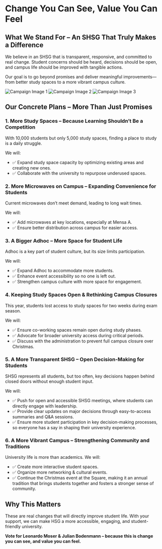 # Change You Can See, Value You Can Feel

## What We Stand For – An SHSG That Truly Makes a Difference

We believe in an SHSG that is transparent, responsive, and committed to real change. Student concerns should be heard, decisions should be open, and campus life should be improved with tangible actions.

Our goal is to go beyond promises and deliver meaningful improvements—from better study spaces to a more vibrant campus culture.

<!-- Insert your images below. -->
![Campaign Image 1](images/Image1.jpg)
![Campaign Image 2](images/Image2.jpg)
![Campaign Image 3](images/Image3.jpg)

## Our Concrete Plans – More Than Just Promises

### 1. More Study Spaces – Because Learning Shouldn’t Be a Competition

With 10,000 students but only 5,000 study spaces, finding a place to study is a daily struggle.

We will:
- ✅ Expand study space capacity by optimizing existing areas and creating new ones.
- ✅ Collaborate with the university to repurpose underused spaces.

### 2. More Microwaves on Campus – Expanding Convenience for Students

Current microwaves don’t meet demand, leading to long wait times.

We will:
- ✅ Add microwaves at key locations, especially at Mensa A.
- ✅ Ensure better distribution across campus for easier access.

### 3. A Bigger Adhoc – More Space for Student Life

Adhoc is a key part of student culture, but its size limits participation.

We will:
- ✅ Expand Adhoc to accommodate more students.
- ✅ Enhance event accessibility so no one is left out.
- ✅ Strengthen campus culture with more space for engagement.

### 4. Keeping Study Spaces Open & Rethinking Campus Closures

This year, students lost access to study spaces for two weeks during exam season.

We will:
- ✅ Ensure co-working spaces remain open during study phases.
- ✅ Advocate for broader university access during critical periods.
- ✅ Discuss with the administration to prevent full campus closure over Christmas.

### 5. A More Transparent SHSG – Open Decision-Making for Students

SHSG represents all students, but too often, key decisions happen behind closed doors without enough student input.

We will:
- ✅ Push for open and accessible SHSG meetings, where students can directly engage with leadership.
- ✅ Provide clear updates on major decisions through easy-to-access summaries and Q&A sessions.
- ✅ Ensure more student participation in key decision-making processes, so everyone has a say in shaping their university experience.

### 6. A More Vibrant Campus – Strengthening Community and Traditions

University life is more than academics. We will:
- ✅ Create more interactive student spaces.
- ✅ Organize more networking & cultural events.
- ✅ Continue the Christmas event at the Square, making it an annual tradition that brings students together and fosters a stronger sense of community.

## Why This Matters

These are real changes that will directly improve student life. With your support, we can make HSG a more accessible, engaging, and student-friendly university.

**Vote for Leonardo Moser & Julian Bodenmann – because this is change you can see, and value you can feel.**
